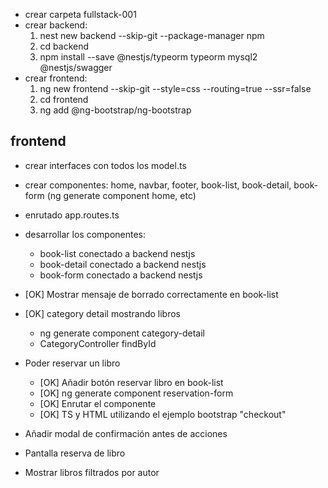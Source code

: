 * crear carpeta fullstack-001
* crear backend:
    1. nest new backend --skip-git --package-manager npm
    2. cd backend
    3. npm install --save @nestjs/typeorm typeorm mysql2 @nestjs/swagger
* crear frontend:
    1. ng new frontend --skip-git --style=css --routing=true --ssr=false
    2. cd frontend
    3. ng add @ng-bootstrap/ng-bootstrap

## frontend
* crear interfaces con todos los model.ts
* crear componentes: home, navbar, footer, book-list, book-detail, book-form (ng generate component home, etc)
* enrutado app.routes.ts
* desarrollar los componentes: 
    * book-list conectado a backend nestjs
    * book-detail conectado a backend nestjs
    * book-form conectado a backend nestjs



* [OK] Mostrar mensaje de borrado correctamente en book-list

* [OK] category detail mostrando libros
    * ng generate component category-detail
    * CategoryController findById

* Poder reservar un libro
    * [OK] Añadir botón reservar libro en book-list
    * [OK] ng generate component reservation-form
    * [OK] Enrutar el componente
    * [OK] TS y HTML utilizando el ejemplo bootstrap "checkout"




* Añadir modal de confirmación antes de acciones


* Pantalla reserva de libro

* Mostrar libros filtrados por autor
